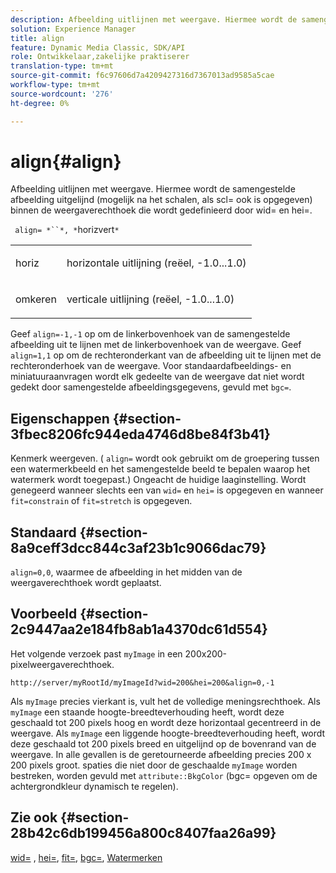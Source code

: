 ```yaml
---
description: Afbeelding uitlijnen met weergave. Hiermee wordt de samengestelde afbeelding uitgelijnd (mogelijk na het schalen, als scl= ook is opgegeven) binnen de weergaverechthoek die wordt gedefinieerd door wid= en hei=.
solution: Experience Manager
title: align
feature: Dynamic Media Classic, SDK/API
role: Ontwikkelaar,zakelijke praktiserer
translation-type: tm+mt
source-git-commit: f6c97606d7a4209427316d7367013ad9585a5cae
workflow-type: tm+mt
source-wordcount: '276'
ht-degree: 0%

---
```



# align{#align}

Afbeelding uitlijnen met weergave. Hiermee wordt de samengestelde afbeelding uitgelijnd (mogelijk na het schalen, als scl= ook is opgegeven) binnen de weergaverechthoek die wordt gedefinieerd door wid= en hei=.

` align= *``*, *`horizvert`*`

<table id="simpletable_4CB26F72A56D4515B767C303F8E8A1CF"> 
 <tr class="strow"> 
  <td class="stentry"> <p> <span class="codeph"> <span class="varname"> horiz  </span> </span> </p> </td> 
  <td class="stentry"> <p>horizontale uitlijning (reëel, -1.0...1.0) </p> </td> 
 </tr> 
 <tr class="strow"> 
  <td class="stentry"> <p> <span class="codeph"> <span class="varname"> omkeren  </span> </span> </p> </td> 
  <td class="stentry"> <p>verticale uitlijning (reëel, -1.0...1.0) </p> </td> 
 </tr> 
</table>

Geef `align=-1,-1` op om de linkerbovenhoek van de samengestelde afbeelding uit te lijnen met de linkerbovenhoek van de weergave. Geef `align=1,1` op om de rechteronderkant van de afbeelding uit te lijnen met de rechteronderhoek van de weergave. Voor standaardafbeeldings- en miniatuuraanvragen wordt elk gedeelte van de weergave dat niet wordt gedekt door samengestelde afbeeldingsgegevens, gevuld met `bgc=`.

## Eigenschappen {#section-3fbec8206fc944eda4746d8be84f3b41}

Kenmerk weergeven. ( `align=` wordt ook gebruikt om de groepering tussen een watermerkbeeld en het samengestelde beeld te bepalen waarop het watermerk wordt toegepast.) Ongeacht de huidige laaginstelling. Wordt genegeerd wanneer slechts een van `wid=` en `hei=` is opgegeven en wanneer `fit=constrain` of `fit=stretch` is opgegeven.

## Standaard {#section-8a9ceff3dcc844c3af23b1c9066dac79}

`align=0,0`, waarmee de afbeelding in het midden van de weergaverechthoek wordt geplaatst.

## Voorbeeld {#section-2c9447aa2e184fb8ab1a4370dc61d554}

Het volgende verzoek past `myImage` in een 200x200-pixelweergaverechthoek.

`http://server/myRootId/myImageId?wid=200&hei=200&align=0,-1`

Als `myImage` precies vierkant is, vult het de volledige meningsrechthoek. Als `myImage` een staande hoogte-breedteverhouding heeft, wordt deze geschaald tot 200 pixels hoog en wordt deze horizontaal gecentreerd in de weergave. Als `myImage` een liggende hoogte-breedteverhouding heeft, wordt deze geschaald tot 200 pixels breed en uitgelijnd op de bovenrand van de weergave. In alle gevallen is de geretourneerde afbeelding precies 200 x 200 pixels groot. spaties die niet door de geschaalde `myImage` worden bestreken, worden gevuld met `attribute::BkgColor` (bgc= opgeven om de achtergrondkleur dynamisch te regelen).

## Zie ook {#section-28b42c6db199456a800c8407faa26a99}

[wid=](../../../../../is-api/http-ref/image-serving-api-ref/c-http-protocol-reference/c-command-reference/r-is-http-wid.md#reference-bfeadcb67bf4485f851eb21345527e47) ,  [hei=](../../../../../is-api/http-ref/image-serving-api-ref/c-http-protocol-reference/c-command-reference/r-is-http-hei.md#reference-6d6f556ccc0e4b98a815e8a5c1944a96),  [fit=](../../../../../is-api/http-ref/image-serving-api-ref/c-http-protocol-reference/c-command-reference/r-fit.md#reference-f11bff6d93d143d6b135de3a923bc989),  [bgc=](../../../../../is-api/http-ref/image-serving-api-ref/c-http-protocol-reference/c-command-reference/r-bgc.md#reference-53376175f617446fbe5c69120f834b88),  [Watermerken](../../../../../is-api/http-ref/image-serving-api-ref/c-http-protocol-reference/c-syntax-and-features/r-watermarks.md#reference-35d2c3a2c98349b792921c6cb8e73832)
